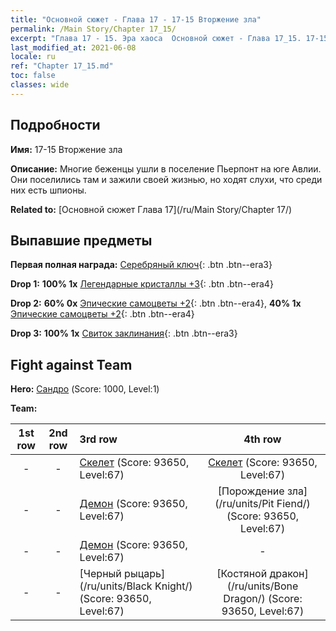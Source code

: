 ```yaml
---
title: "Основной сюжет - Глава 17 - 17-15 Вторжение зла"
permalink: /Main Story/Chapter 17_15/
excerpt: "Глава 17 - 15. Эра хаоса  Основной сюжет - Глава 17_15. 17-15 Вторжение зла"
last_modified_at: 2021-06-08
locale: ru
ref: "Chapter 17_15.md"
toc: false
classes: wide
---
```


## Подробности

 **Имя:** 17-15 Вторжение зла

 **Описание:** Многие беженцы ушли в поселение Пьерпонт на юге Авлии. Они поселились там и зажили своей жизнью, но ходят слухи, что среди них есть шпионы.

 **Related to:** [Основной сюжет Глава 17](/ru/Main Story/Chapter 17/)

## Выпавшие предметы

 **Первая полная награда:** [Серебряный ключ](/ItemsRU/con_693/){: .btn .btn--era3}

 **Drop 1:** **100% 1x** [Легендарные кристаллы +3](/ItemsRU/mat_59/){: .btn .btn--era4}

 **Drop 2:** **60% 0x** [Эпические самоцветы +2](/ItemsRU/mat_51/){: .btn .btn--era4}, **40% 1x** [Эпические самоцветы +2](/ItemsRU/mat_51/){: .btn .btn--era4}

 **Drop 3:** **100% 1x** [Свиток заклинания](/ItemsRU/con_694/){: .btn .btn--era3}


## Fight against Team
 **Hero:** [Сандро](/ru/heroes/Sandro/) (Score: 1000, Level:1)

 **Team:**


  | 1st row | 2nd row | 3rd row | 4th row |
  |:----:|:----:|:----|:----:|
  | - | - | [Скелет](/ru/units/Skeleton/) (Score: 93650, Level:67)  | [Скелет](/ru/units/Skeleton/) (Score: 93650, Level:67)  |
  | - | - | [Демон](/ru/units/Demon/) (Score: 93650, Level:67)  | [Порождение зла](/ru/units/Pit Fiend/) (Score: 93650, Level:67)  |
  | - | - | [Демон](/ru/units/Demon/) (Score: 93650, Level:67)  | - |
  | - | - | [Черный рыцарь](/ru/units/Black Knight/) (Score: 93650, Level:67)  | [Костяной дракон](/ru/units/Bone Dragon/) (Score: 93650, Level:67)  |


